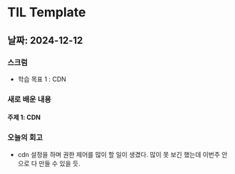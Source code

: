 # TIL Template

## 날짜: 2024-12-12

### 스크럼
- 학습 목표 1 : CDN


### 새로 배운 내용
#### 주제 1: CDN


### 오늘의 회고
- cdn 설정을 하며 권한 제어를 많이 할 일이 생겼다. 많이 못 보긴 했는데 이번주 안으로 다 만들 수 있을 듯.
